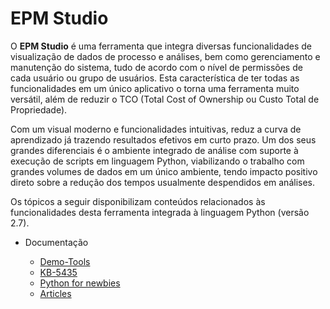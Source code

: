 # EPM Studio 

O **EPM Studio** é uma ferramenta que integra diversas funcionalidades de visualização de dados de processo e análises, bem como gerenciamento e manutenção do sistema, tudo de acordo com o nível de permissões de cada usuário ou grupo de usuários. Esta característica de ter todas as funcionalidades em um único aplicativo o torna uma ferramenta muito versátil, além de reduzir o TCO (Total Cost of Ownership ou Custo Total de Propriedade).

Com um visual moderno e funcionalidades intuitivas, reduz a curva de aprendizado já trazendo resultados efetivos em curto prazo.
Um dos seus grandes diferenciais é o ambiente integrado de análise com suporte à execução de scripts em linguagem Python, viabilizando o trabalho com grandes volumes de dados em um único ambiente, tendo impacto positivo direto sobre a redução dos tempos usualmente despendidos em análises.

Os tópicos a seguir disponibilizam conteúdos relacionados às funcionalidades desta ferramenta integrada à linguagem Python (versão 2.7).

* Documentação

  * [Demo-Tools](DemoTools/README.md)
  * [KB-5435](KB5435/README.md)
  * [Python for newbies](Py4Newbies/README.md)
  * [Articles](Articles/README.md)
